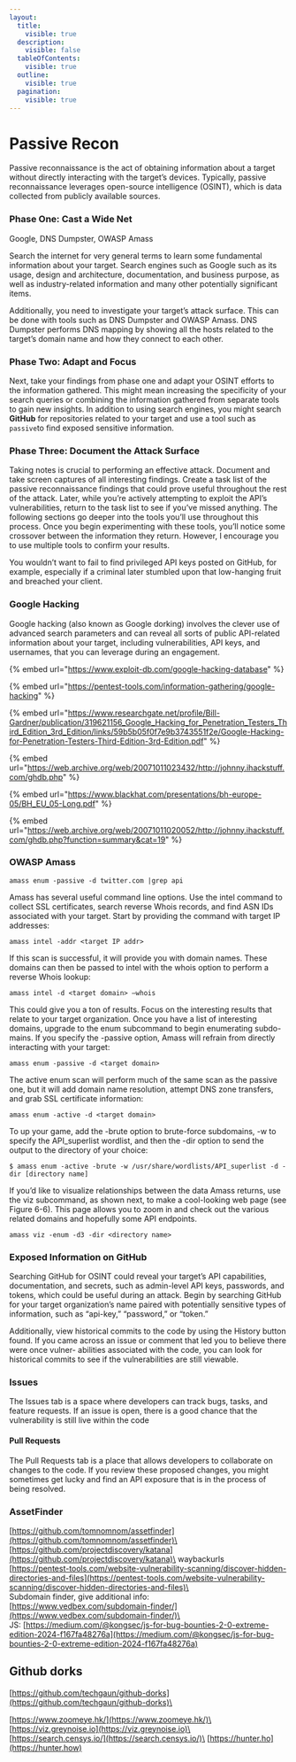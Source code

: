 ```yaml
---
layout:
  title:
    visible: true
  description:
    visible: false
  tableOfContents:
    visible: true
  outline:
    visible: true
  pagination:
    visible: true
---
```


# Passive Recon

Passive reconnaissance is the act of obtaining information about a target without directly interacting with the target’s devices. Typically, passive reconnaissance leverages open-source intelligence (OSINT), which is data collected from publicly available sources.

### Phase One: Cast a Wide Net

Google, DNS Dumpster, OWASP Amass

Search the internet for very general terms to learn some fundamental information about your target. Search engines such as Google such as its usage, design and architecture, documentation, and business purpose, as well as industry-related information and many other potentially significant items.

Additionally, you need to investigate your target’s attack surface. This can be done with tools such as DNS Dumpster and OWASP Amass. DNS Dumpster performs DNS mapping by showing all the hosts related to the target’s domain name and how they connect to each other.&#x20;

### Phase Two: Adapt and Focus

Next, take your findings from phase one and adapt your OSINT efforts to the information gathered. This might mean increasing the specificity of your search queries or combining the information gathered from separate tools to gain new insights. In addition to using search engines, you might search **GitHub** for repositories related to your target and use a tool such as `passive`to find exposed sensitive information.

### Phase Three: Document the Attack Surface&#x20;

Taking notes is crucial to performing an effective attack. Document and take screen captures of all interesting findings. Create a task list of the passive reconnaissance findings that could prove useful throughout the rest of the attack. Later, while you’re actively attempting to exploit the API’s vulnerabilities, return to the task list to see if you’ve missed anything. The following sections go deeper into the tools you’ll use throughout this process. Once you begin experimenting with these tools, you’ll notice some crossover between the information they return. However, I encourage you to use multiple tools to confirm your results.&#x20;

You wouldn’t want to fail to find privileged API keys posted on GitHub, for example, especially if a criminal later stumbled upon that low-hanging fruit and breached your client.

### Google Hacking

&#x20;Google hacking (also known as Google dorking) involves the clever use of advanced search parameters and can reveal all sorts of public API-related information about your target, including vulnerabilities, API keys, and usernames, that you can leverage during an engagement.

{% embed url="https://www.exploit-db.com/google-hacking-database" %}

{% embed url="https://pentest-tools.com/information-gathering/google-hacking" %}

{% embed url="https://www.researchgate.net/profile/Bill-Gardner/publication/319621156_Google_Hacking_for_Penetration_Testers_Third_Edition_3rd_Edition/links/59b5b05f0f7e9b3743551f2e/Google-Hacking-for-Penetration-Testers-Third-Edition-3rd-Edition.pdf" %}

{% embed url="https://web.archive.org/web/20071011023432/http://johnny.ihackstuff.com/ghdb.php" %}

{% embed url="https://www.blackhat.com/presentations/bh-europe-05/BH_EU_05-Long.pdf" %}

{% embed url="https://web.archive.org/web/20071011020052/http://johnny.ihackstuff.com/ghdb.php?function=summary&cat=19" %}

### OWASP Amass

```
amass enum -passive -d twitter.com |grep api
```

Amass has several useful command line options. Use the intel command to collect SSL certificates, search reverse Whois records, and find ASN IDs associated with your target. Start by providing the command with target IP addresses:

```
amass intel -addr <target IP addr>
```

If this scan is successful, it will provide you with domain names. These domains can then be passed to intel with the whois option to perform a reverse Whois lookup:

```
amass intel -d <target domain> –whois
```

This could give you a ton of results. Focus on the interesting results that relate to your target organization. Once you have a list of interesting domains, upgrade to the enum subcommand to begin enumerating subdo- mains. If you specify the -passive option, Amass will refrain from directly interacting with your target:

```
amass enum -passive -d <target domain>
```

The active enum scan will perform much of the same scan as the passive one, but it will add domain name resolution, attempt DNS zone transfers, and grab SSL certificate information:&#x20;

```
amass enum -active -d <target domain>
```

To up your game, add the -brute option to brute-force subdomains, -w to specify the API\_superlist wordlist, and then the -dir option to send the output to the directory of your choice:&#x20;

```
$ amass enum -active -brute -w /usr/share/wordlists/API_superlist -d -dir [directory name] 
```

If you’d like to visualize relationships between the data Amass returns, use the viz subcommand, as shown next, to make a cool-looking web page (see Figure 6-6). This page allows you to zoom in and check out the various related domains and hopefully some API endpoints.&#x20;

```
amass viz -enum -d3 -dir <directory name>
```

### Exposed Information on GitHub

Searching GitHub for OSINT could reveal your target’s API capabilities, documentation, and secrets, such as admin-level API keys, passwords, and tokens, which could be useful during an attack. Begin by searching GitHub for your target organization’s name paired with potentially sensitive types of information, such as “api-key,” “password,” or “token.”

Additionally, view historical commits to the code by using the History button found. If you came across an issue or comment that led you to believe there were once vulner- abilities associated with the code, you can look for historical commits to see if the vulnerabilities are still viewable.

### Issues

The Issues tab is a space where developers can track bugs, tasks, and feature requests. If an issue is open, there is a good chance that the vulnerability is still live within the code

#### Pull Requests

The Pull Requests tab is a place that allows developers to collaborate on changes to the code. If you review these proposed changes, you might sometimes get lucky and find an API exposure that is in the process of being resolved.

### AssetFinder

&#x20;[https://github.com/tomnomnom/assetfinder](https://github.com/tomnomnom/assetfinder)\
[https://github.com/projectdiscovery/katana](https://github.com/projectdiscovery/katana)\
waybackurls\
[https://pentest-tools.com/website-vulnerability-scanning/discover-hidden-directories-and-files](https://pentest-tools.com/website-vulnerability-scanning/discover-hidden-directories-and-files)\
\
Subdomain finder, give additional info: [https://www.vedbex.com/subdomain-finder/](https://www.vedbex.com/subdomain-finder/)\
\
JS: [https://medium.com/@kongsec/js-for-bug-bounties-2-0-extreme-edition-2024-f167fa48276a](https://medium.com/@kongsec/js-for-bug-bounties-2-0-extreme-edition-2024-f167fa48276a)

## Github dorks

[https://github.com/techgaun/github-dorks](https://github.com/techgaun/github-dorks)\


[https://www.zoomeye.hk/](https://www.zoomeye.hk/)\
[https://viz.greynoise.io](https://viz.greynoise.io)\
[https://search.censys.io/](https://search.censys.io/)\
[https://hunter.ho](https://hunter.how)
